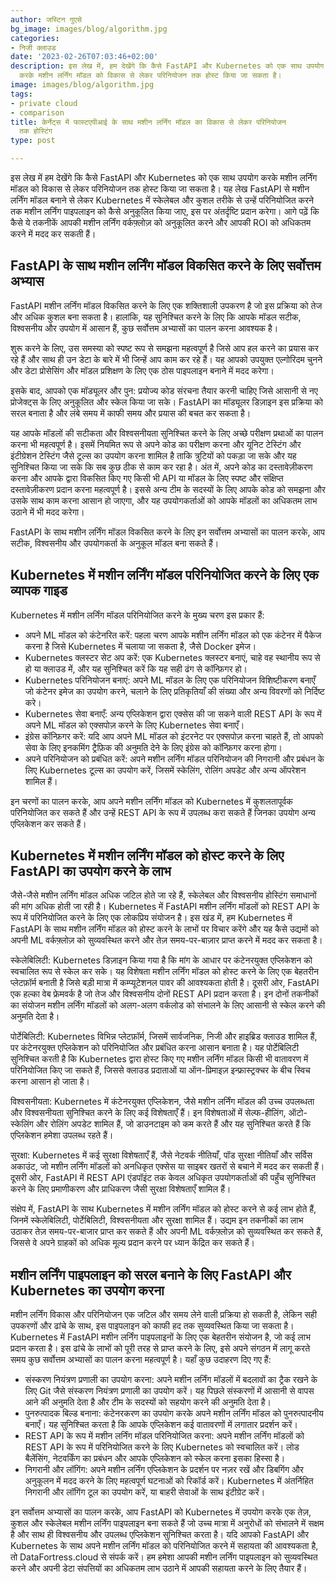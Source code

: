 ```yaml
---
author: जस्टिन गुएसे
bg_image: images/blog/algorithm.jpg
categories:
- निजी क्लाउड
date: '2023-02-26T07:03:46+02:00'
description: इस लेख में, हम देखेंगे कि कैसे FastAPI और Kubernetes को एक साथ उपयोग
  करके मशीन लर्निंग मॉडल को विकास से लेकर परिनियोजन तक होस्ट किया जा सकता है।
image: images/blog/algorithm.jpg
tags:
- private cloud
- comparison
title: केर्नेट्स में फास्टएपीआई के साथ मशीन लर्निंग मॉडल का विकास से लेकर परिनियोजन
  तक होस्टिंग
type: post

---
```

इस लेख में हम देखेंगे कि कैसे FastAPI और Kubernetes को एक साथ उपयोग करके मशीन लर्निंग मॉडल को विकास से लेकर परिनियोजन तक होस्ट किया जा सकता है। यह लेख FastAPI से मशीन लर्निंग मॉडल बनाने से लेकर Kubernetes में स्केलेबल और कुशल तरीके से उन्हें परिनियोजित करने तक मशीन लर्निंग पाइपलाइन को कैसे अनुकूलित किया जाए, इस पर अंतर्दृष्टि प्रदान करेगा। आगे पढ़ें कि कैसे ये तकनीकें आपकी मशीन लर्निंग वर्कफ़्लोज़ को अनुकूलित करने और आपकी ROI को अधिकतम करने में मदद कर सकती हैं।

## FastAPI के साथ मशीन लर्निंग मॉडल विकसित करने के लिए सर्वोत्तम अभ्यास

FastAPI मशीन लर्निंग मॉडल विकसित करने के लिए एक शक्तिशाली उपकरण है जो इस प्रक्रिया को तेज और अधिक कुशल बना सकता है। हालांकि, यह सुनिश्चित करने के लिए कि आपके मॉडल सटीक, विश्वसनीय और उपयोग में आसान हैं, कुछ सर्वोत्तम अभ्यासों का पालन करना आवश्यक है।

शुरू करने के लिए, उस समस्या को स्पष्ट रूप से समझना महत्वपूर्ण है जिसे आप हल करने का प्रयास कर रहे हैं और साथ ही उन डेटा के बारे में भी जिन्हें आप काम कर रहे हैं। यह आपको उपयुक्त एल्गोरिदम चुनने और डेटा प्रोसेसिंग और मॉडल प्रशिक्षण के लिए एक ठोस पाइपलाइन बनाने में मदद करेगा।

इसके बाद, आपको एक मॉड्यूलर और पुन: प्रयोज्य कोड संरचना तैयार करनी चाहिए जिसे आसानी से नए प्रोजेक्ट्स के लिए अनुकूलित और स्केल किया जा सके। FastAPI का मॉड्यूलर डिज़ाइन इस प्रक्रिया को सरल बनाता है और लंबे समय में काफी समय और प्रयास की बचत कर सकता है।

यह आपके मॉडलों की सटीकता और विश्वसनीयता सुनिश्चित करने के लिए अच्छे परीक्षण प्रथाओं का पालन करना भी महत्वपूर्ण है। इसमें नियमित रूप से अपने कोड का परीक्षण करना और यूनिट टेस्टिंग और इंटीग्रेशन टेस्टिंग जैसे टूल्स का उपयोग करना शामिल है ताकि त्रुटियों को पकड़ा जा सके और यह सुनिश्चित किया जा सके कि सब कुछ ठीक से काम कर रहा है।
अंत में, अपने कोड का दस्तावेज़ीकरण करना और आपके द्वारा विकसित किए गए किसी भी API या मॉडल के लिए स्पष्ट और संक्षिप्त दस्तावेज़ीकरण प्रदान करना महत्वपूर्ण है। इससे अन्य टीम के सदस्यों के लिए आपके कोड को समझना और उसके साथ काम करना आसान हो जाएगा, और यह उपयोगकर्ताओं को आपके मॉडलों का अधिकतम लाभ उठाने में भी मदद करेगा।

FastAPI के साथ मशीन लर्निंग मॉडल विकसित करने के लिए इन सर्वोत्तम अभ्यासों का पालन करके, आप सटीक, विश्वसनीय और उपयोगकर्ता के अनुकूल मॉडल बना सकते हैं।

## Kubernetes में मशीन लर्निंग मॉडल परिनियोजित करने के लिए एक व्यापक गाइड

Kubernetes में मशीन लर्निंग मॉडल परिनियोजित करने के मुख्य चरण इस प्रकार हैं:

- अपने ML मॉडल को कंटेनरित करें: पहला चरण आपके मशीन लर्निंग मॉडल को एक कंटेनर में पैकेज करना है जिसे Kubernetes में चलाया जा सकता है, जैसे Docker इमेज।
- Kubernetes क्लस्टर सेट अप करें: एक Kubernetes क्लस्टर बनाएं, चाहे वह स्थानीय रूप से हो या क्लाउड में, और यह सुनिश्चित करें कि यह सही ढंग से कॉन्फ़िगर हो।
- Kubernetes परिनियोजन बनाएं: अपने ML मॉडल के लिए एक परिनियोजन विशिष्टीकरण बनाएँ जो कंटेनर इमेज का उपयोग करने, चलाने के लिए प्रतिकृतियाँ की संख्या और अन्य विवरणों को निर्दिष्ट करे।
- Kubernetes सेवा बनाएँ: अन्य एप्लिकेशन द्वारा एक्सेस की जा सकने वाली REST API के रूप में अपने ML मॉडल को एक्सपोज़ करने के लिए Kubernetes सेवा बनाएँ।
- इंग्रेस कॉन्फ़िगर करें: यदि आप अपने ML मॉडल को इंटरनेट पर एक्सपोज़ करना चाहते हैं, तो आपको सेवा के लिए इनकमिंग ट्रैफ़िक की अनुमति देने के लिए इंग्रेस को कॉन्फ़िगर करना होगा।
- अपने परिनियोजन को प्रबंधित करें: अपने मशीन लर्निंग मॉडल परिनियोजन की निगरानी और प्रबंधन के लिए Kubernetes टूल्स का उपयोग करें, जिसमें स्केलिंग, रोलिंग अपडेट और अन्य ऑपरेशन शामिल हैं।

इन चरणों का पालन करके, आप अपने मशीन लर्निंग मॉडल को Kubernetes में कुशलतापूर्वक परिनियोजित कर सकते हैं और उन्हें REST API के रूप में उपलब्ध करा सकते हैं जिनका उपयोग अन्य एप्लिकेशन कर सकते हैं।

## Kubernetes में मशीन लर्निंग मॉडल को होस्ट करने के लिए FastAPI का उपयोग करने के लाभ

जैसे-जैसे मशीन लर्निंग मॉडल अधिक जटिल होते जा रहे हैं, स्केलेबल और विश्वसनीय होस्टिंग समाधानों की मांग अधिक होती जा रही है। Kubernetes में FastAPI मशीन लर्निंग मॉडलों को REST API के रूप में परिनियोजित करने के लिए एक लोकप्रिय संयोजन है। इस खंड में, हम Kubernetes में FastAPI के साथ मशीन लर्निंग मॉडल को होस्ट करने के लाभों पर विचार करेंगे और यह कैसे उद्यमों को अपनी ML वर्कफ़्लोज़ को सुव्यवस्थित करने और तेज़ समय-पर-बाज़ार प्राप्त करने में मदद कर सकता है।

स्केलेबिलिटी: Kubernetes डिज़ाइन किया गया है कि मांग के आधार पर कंटेनरयुक्त एप्लिकेशन को स्वचालित रूप से स्केल कर सके। यह विशेषता मशीन लर्निंग मॉडल को होस्ट करने के लिए एक बेहतरीन प्लेटफ़ॉर्म बनाती है जिसे बड़ी मात्रा में कम्प्यूटेशनल पावर की आवश्यकता होती है। दूसरी ओर, FastAPI एक हल्का वेब फ्रेमवर्क है जो तेज और विश्वसनीय दोनों REST API प्रदान करता है। इन दोनों तकनीकों का संयोजन मशीन लर्निंग मॉडलों को अलग-अलग वर्कलोड को संभालने के लिए आसानी से स्केल करने की अनुमति देता है।

पोर्टेबिलिटी: Kubernetes विभिन्न प्लेटफ़ॉर्म, जिसमें सार्वजनिक, निजी और हाइब्रिड क्लाउड शामिल हैं, पर कंटेनरयुक्त एप्लिकेशन को परिनियोजित और प्रबंधित करना आसान बनाता है। यह पोर्टेबिलिटी सुनिश्चित करती है कि Kubernetes द्वारा होस्ट किए गए मशीन लर्निंग मॉडल किसी भी वातावरण में परिनियोजित किए जा सकते हैं, जिससे क्लाउड प्रदाताओं या ऑन-प्रिमाइज़ इन्फ्रास्ट्रक्चर के बीच स्विच करना आसान हो जाता है।

विश्वसनीयता: Kubernetes में कंटेनरयुक्त एप्लिकेशन, जैसे मशीन लर्निंग मॉडल की उच्च उपलब्धता और विश्वसनीयता सुनिश्चित करने के लिए कई विशेषताएँ हैं। इन विशेषताओं में सेल्फ-हीलिंग, ऑटो-स्केलिंग और रोलिंग अपडेट शामिल हैं, जो डाउनटाइम को कम करते हैं और यह सुनिश्चित करते हैं कि एप्लिकेशन हमेशा उपलब्ध रहते हैं।

सुरक्षा: Kubernetes में कई सुरक्षा विशेषताएँ हैं, जैसे नेटवर्क नीतियाँ, पॉड सुरक्षा नीतियाँ और सर्विस अकाउंट, जो मशीन लर्निंग मॉडलों को अनधिकृत एक्सेस या साइबर खतरों से बचाने में मदद कर सकती हैं। दूसरी ओर, FastAPI में REST API एंडपॉइंट तक केवल अधिकृत उपयोगकर्ताओं की पहुँच सुनिश्चित करने के लिए प्रमाणीकरण और प्राधिकरण जैसी सुरक्षा विशेषताएँ शामिल हैं।

संक्षेप में, FastAPI के साथ Kubernetes में मशीन लर्निंग मॉडल को होस्ट करने से कई लाभ होते हैं, जिनमें स्केलेबिलिटी, पोर्टेबिलिटी, विश्वसनीयता और सुरक्षा शामिल हैं। उद्यम इन तकनीकों का लाभ उठाकर तेज़ समय-पर-बाजार प्राप्त कर सकते हैं और अपनी ML वर्कफ़्लोज़ को सुव्यवस्थित कर सकते हैं, जिससे वे अपने ग्राहकों को अधिक मूल्य प्रदान करने पर ध्यान केंद्रित कर सकते हैं।

## मशीन लर्निंग पाइपलाइन को सरल बनाने के लिए FastAPI और Kubernetes का उपयोग करना

मशीन लर्निंग विकास और परिनियोजन एक जटिल और समय लेने वाली प्रक्रिया हो सकती है, लेकिन सही उपकरणों और ढांचे के साथ, इस पाइपलाइन को काफी हद तक सुव्यवस्थित किया जा सकता है। Kubernetes में FastAPI मशीन लर्निंग पाइपलाइनों के लिए एक बेहतरीन संयोजन है, जो कई लाभ प्रदान करता है। इस ढांचे के लाभों को पूरी तरह से प्राप्त करने के लिए, इसे अपने संगठन में लागू करते समय कुछ सर्वोत्तम अभ्यासों का पालन करना महत्वपूर्ण है। यहाँ कुछ उदाहरण दिए गए हैं:

- संस्करण नियंत्रण प्रणाली का उपयोग करना: अपने मशीन लर्निंग मॉडलों में बदलावों का ट्रैक रखने के लिए Git जैसे संस्करण नियंत्रण प्रणाली का उपयोग करें। यह पिछले संस्करणों में आसानी से वापस आने की अनुमति देता है और टीम के सदस्यों को सहयोग करने की अनुमति देता है।
- पुनरुत्पादक बिल्ड बनाना: कंटेनरकरण का उपयोग करके अपने मशीन लर्निंग मॉडल को पुनरुत्पादनीय बनाएँ। यह सुनिश्चित करता है कि आपके एप्लिकेशन कई वातावरणों में लगातार प्रदर्शन करें।
- REST API के रूप में मशीन लर्निंग मॉडल परिनियोजित करना: अपने मशीन लर्निंग मॉडलों को REST API के रूप में परिनियोजित करने के लिए Kubernetes को स्वचालित करें। लोड बैलेंसिंग, नेटवर्किंग का प्रबंधन और आपके एप्लिकेशन को स्केल करना इसका हिस्सा है।
- निगरानी और लॉगिंग: अपने मशीन लर्निंग एप्लिकेशन के प्रदर्शन पर नज़र रखें और डिबगिंग और अनुकूलन में मदद करने के लिए महत्वपूर्ण घटनाओं को रिकॉर्ड करें। Kubernetes में अंतर्निहित निगरानी और लॉगिंग टूल का उपयोग करें, या बाहरी सेवाओं के साथ इंटीग्रेट करें।

इन सर्वोत्तम अभ्यासों का पालन करके, आप FastAPI को Kubernetes में उपयोग करके एक तेज़, कुशल और स्केलेबल मशीन लर्निंग पाइपलाइन बना सकते हैं जो उच्च मात्रा में अनुरोधों को संभालने में सक्षम है और साथ ही विश्वसनीय और उपलब्ध एप्लिकेशन सुनिश्चित करता है। यदि आपको FastAPI और Kubernetes के साथ अपने मशीन लर्निंग मॉडल को परिनियोजित करने में सहायता की आवश्यकता है, तो DataFortress.cloud से संपर्क करें। हम हमेशा आपकी मशीन लर्निंग पाइपलाइन को सुव्यवस्थित करने और अपनी डेटा संपत्तियों का अधिकतम लाभ उठाने में आपकी सहायता करने के लिए तैयार हैं।
